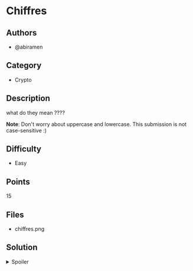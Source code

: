 # Chiffres

## Authors
- @abiramen

## Category
- Crypto

## Description
what do they mean ????

**Note**: Don't worry about uppercase and lowercase. This submission is not case-sensitive :)

## Difficulty
- Easy

## Points
15

## Files
- chiffres.png

## Solution
<details>
<summary>Spoiler</summary>

### Walkthrough
The numbers refer to the position of a letter in the alphabet: i.e. A=1, B=2, C=3, ..., Z=26.

### Flag
`OWEEK{all_in_the_numbers}`
</details>
